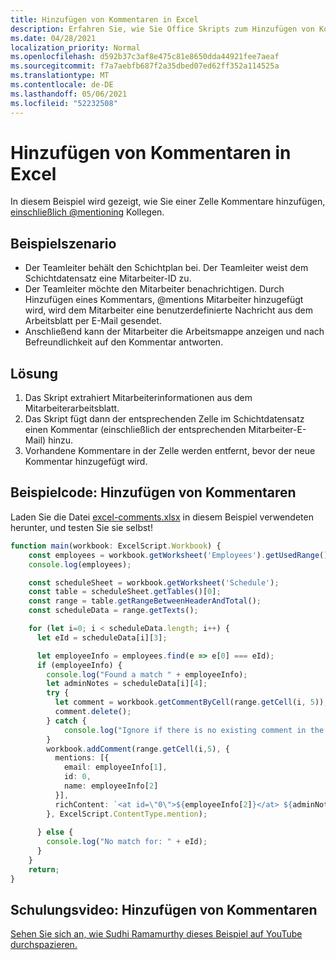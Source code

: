 ```yaml
---
title: Hinzufügen von Kommentaren in Excel
description: Erfahren Sie, wie Sie Office Skripts zum Hinzufügen von Kommentaren in einem Arbeitsblatt verwenden.
ms.date: 04/28/2021
localization_priority: Normal
ms.openlocfilehash: d592b37c3af8e475c81e8650dda44921fee7aeaf
ms.sourcegitcommit: f7a7aebfb687f2a35dbed07ed62ff352a114525a
ms.translationtype: MT
ms.contentlocale: de-DE
ms.lasthandoff: 05/06/2021
ms.locfileid: "52232508"
---
```

# <a name="add-comments-in-excel"></a>Hinzufügen von Kommentaren in Excel

In diesem Beispiel wird gezeigt, wie Sie einer Zelle Kommentare hinzufügen, [einschließlich @mentioning](https://support.microsoft.com/office/90701709-5dc1-41c7-aa48-b01d4a46e8c7) Kollegen.

## <a name="example-scenario"></a>Beispielszenario

* Der Teamleiter behält den Schichtplan bei. Der Teamleiter weist dem Schichtdatensatz eine Mitarbeiter-ID zu.
* Der Teamleiter möchte den Mitarbeiter benachrichtigen. Durch Hinzufügen eines Kommentars, @mentions Mitarbeiter hinzugefügt wird, wird dem Mitarbeiter eine benutzerdefinierte Nachricht aus dem Arbeitsblatt per E-Mail gesendet.
* Anschließend kann der Mitarbeiter die Arbeitsmappe anzeigen und nach Befreundlichkeit auf den Kommentar antworten.

## <a name="solution"></a>Lösung

1. Das Skript extrahiert Mitarbeiterinformationen aus dem Mitarbeiterarbeitsblatt.
1. Das Skript fügt dann der entsprechenden Zelle im Schichtdatensatz einen Kommentar (einschließlich der entsprechenden Mitarbeiter-E-Mail) hinzu.
1. Vorhandene Kommentare in der Zelle werden entfernt, bevor der neue Kommentar hinzugefügt wird.

## <a name="sample-code-add-comments"></a>Beispielcode: Hinzufügen von Kommentaren

Laden Sie die Datei <a href="excel-comments.xlsx">excel-comments.xlsx</a> in diesem Beispiel verwendeten herunter, und testen Sie sie selbst!

```TypeScript
function main(workbook: ExcelScript.Workbook) {
    const employees = workbook.getWorksheet('Employees').getUsedRange().getTexts();
    console.log(employees); 

    const scheduleSheet = workbook.getWorksheet('Schedule');
    const table = scheduleSheet.getTables()[0];
    const range = table.getRangeBetweenHeaderAndTotal();
    const scheduleData = range.getTexts();

    for (let i=0; i < scheduleData.length; i++) {
      let eId = scheduleData[i][3];

      let employeeInfo = employees.find(e => e[0] === eId);
      if (employeeInfo) {
        console.log("Found a match " + employeeInfo);
        let adminNotes = scheduleData[i][4];
        try { 
          let comment = workbook.getCommentByCell(range.getCell(i, 5));
          comment.delete();
        } catch {
            console.log("Ignore if there is no existing comment in the cell");
        }
        workbook.addComment(range.getCell(i,5), {
          mentions: [{
            email: employeeInfo[1],
            id: 0,
            name: employeeInfo[2]
          }],
          richContent: `<at id=\"0\">${employeeInfo[2]}</at> ${adminNotes}`
        }, ExcelScript.ContentType.mention);        
        
      } else {
        console.log("No match for: " + eId);
      }
    }
    return;
}
```

## <a name="training-video-add-comments"></a>Schulungsvideo: Hinzufügen von Kommentaren

[Sehen Sie sich an, wie Sudhi Ramamurthy dieses Beispiel auf YouTube durchspazieren.](https://youtu.be/CpR78nkaOFw)

